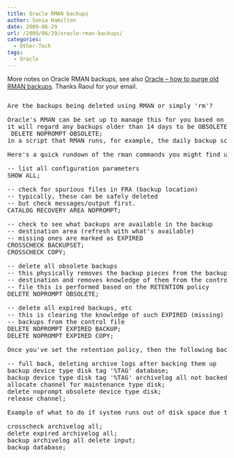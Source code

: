 ```yaml
---
title: Oracle RMAN backups
author: Sonia Hamilton
date: 2009-06-29
url: /2009/06/29/oracle-rman-backups/
categories:
  - Other-Tech
tags:
  - Oracle
---
```

More notes on Oracle RMAN backups, see also [Oracle – how to purge old RMAN backups][1]. Thanks Raoul for your email.

<!--more-->

<pre><pre>Are the backups being deleted using RMAN or simply 'rm'?

Oracle's RMAN can be set up to manage this for you based on RETENTION POLICY.  Eg, set retention policy to recovery window of 14 days and
it will regard any backups older than 14 days to be OBSOLETE. Obsolete backups can be removed regularly using this:
 DELETE NOPROMPT OBSOLETE;
in a script that RMAN runs, for example, the daily backup script.

Here's a quick rundown of the rman commands you might find useful:

-- list all configuration parameters
SHOW ALL;

-- check for spurious files in FRA (backup location)
-- typically, these can be safely deleted
-- but check messages/output first.
CATALOG RECOVERY AREA NOPROMPT;

-- check to see what backups are available in the backup
-- destination area (refresh with what's available)
-- missing ones are marked as EXPIRED
CROSSCHECK BACKUPSET;
CROSSCHECK COPY;

-- delete all obsolete backups
-- this physically removes the backup pieces from the backup
-- destination and removes knowledge of them from the control
-- file this is performed based on the RETENTION policy
DELETE NOPROMPT OBSOLETE;

-- delete all expired backups, etc
-- this is clearing the knowledge of such EXPIRED (missing)
-- backups from the control file
DELETE NOPROMPT EXPIRED BACKUP;
DELETE NOPROMPT EXPIRED COPY;

Once you've set the retention policy, then the following backup script (or one like it) will remove old backups automatically.

-- full back, deleting archive logs after backing them up
backup device type disk tag '%TAG' database;
backup device type disk tag '%TAG' archivelog all not backed up delete all input;
allocate channel for maintenance type disk;
delete noprompt obsolete device type disk;
release channel;

Example of what to do if system runs out of disk space due to archive logs:

crosscheck archivelog all;
delete expired archivelog all;
backup archivelog all delete input;
backup database;</pre>

 [1]: http://www.snowfrog.net/2008/12/18/oracle-how-to-purge-old-rman-backups/
